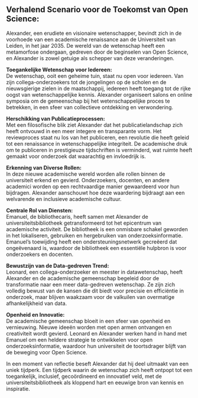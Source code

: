 ## Verhalend Scenario voor de Toekomst van Open Science:

Alexander, een erudiete en visionaire wetenschapper, bevindt zich in de voorhoede van een academische renaissance aan de Universiteit van Leiden, in het jaar 2035. De wereld van de wetenschap heeft een metamorfose ondergaan, gedreven door de beginselen van Open Science, en Alexander is zowel getuige als schepper van deze veranderingen.

**Toegankelijke Wetenschap voor Iedereen:**  
De wetenschap, ooit een geheime tuin, staat nu open voor iedereen. Van zijn collega-onderzoekers tot de jongelingen op de scholen en de nieuwsgierige zielen in de maatschappij, iedereen heeft toegang tot de rijke oogst van wetenschappelijke kennis. Alexander organiseert salons en online symposia om de gemeenschap bij het wetenschappelijke proces te betrekken, in een sfeer van collectieve ontdekking en verwondering.

**Herschikking van Publicatieprocessen:**  
Met een filosofische blik ziet Alexander dat het publicatielandschap zich heeft ontvouwd in een meer integere en transparante vorm. Het reviewproces staat nu los van het publiceren, een revolutie die heeft geleid tot een renaissance in wetenschappelijke integriteit. De academische druk om te publiceren in prestigieuze tijdschriften is verminderd, wat ruimte heeft gemaakt voor onderzoek dat waarachtig en invloedrijk is.

**Erkenning van Diverse Rollen:**  
In deze nieuwe academische wereld worden alle rollen binnen de universiteit erkend en gevierd. Onderzoekers, docenten, en andere academici worden op een rechtvaardige manier gewaardeerd voor hun bijdragen. Alexander aanschouwt hoe deze waardering bijdraagt aan een welvarende en inclusieve academische cultuur.

**Centrale Rol van Diensten:**  
Emanuel, de bibliothecaris, heeft samen met Alexander de universiteitsbibliotheek getransformeerd tot het epicentrum van academische activiteit. De bibliotheek is een onmisbare schakel geworden in het lokaliseren, gebruiken en hergebruiken van onderzoeksinformatie. Emanuel’s toewijding heeft een ondersteuningsnetwerk gecreëerd dat ongeëvenaard is, waardoor de bibliotheek een essentiële hulpbron is voor onderzoekers en docenten.

**Bewustzijn van de Data-gedreven Trend:**  
Leonard, een collega-onderzoeker en meester in datawetenschap, heeft Alexander en de academische gemeenschap begeleid door de transformatie naar een meer data-gedreven wetenschap. Ze zijn zich volledig bewust van de kansen die dit biedt voor precisie en efficiëntie in onderzoek, maar blijven waakzaam voor de valkuilen van overmatige afhankelijkheid van data.

**Openheid en Innovatie:**  
De academische gemeenschap bloeit in een sfeer van openheid en vernieuwing. Nieuwe ideeën worden met open armen ontvangen en creativiteit wordt gevierd. Leonard en Alexander werken hand in hand met Emanuel om een heldere strategie te ontwikkelen voor open onderzoeksinformatie, waardoor hun universiteit de toortsdrager blijft van de beweging voor Open Science.

In een moment van reflectie beseft Alexander dat hij deel uitmaakt van een uniek tijdperk. Een tijdperk waarin de wetenschap zich heeft ontpopt tot een toegankelijk, inclusief, gecoördineerd en innovatief veld, met de universiteitsbibliotheek als kloppend hart en eeuwige bron van kennis en inspiratie.